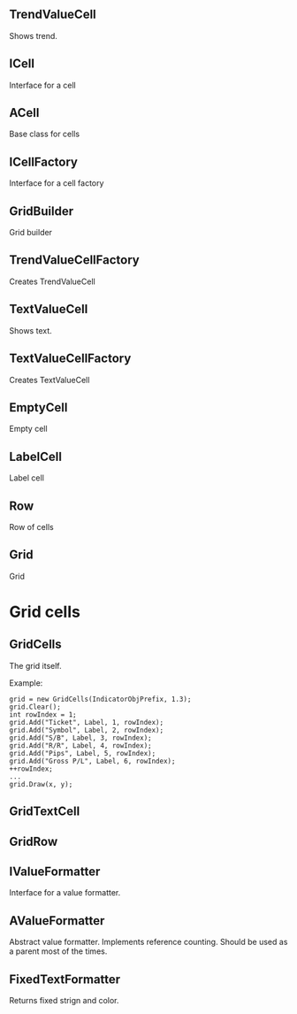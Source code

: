 ## TrendValueCell

Shows trend.

## ICell

Interface for a cell

## ACell

Base class for cells

## ICellFactory

Interface for a cell factory

## GridBuilder

Grid builder

## TrendValueCellFactory

Creates TrendValueCell

## TextValueCell

Shows text.

## TextValueCellFactory

Creates TextValueCell

## EmptyCell

Empty cell

## LabelCell

Label cell

## Row

Row of cells

## Grid

Grid 

# Grid cells

## GridCells

The grid itself.

Example:

    grid = new GridCells(IndicatorObjPrefix, 1.3);
    grid.Clear();
    int rowIndex = 1;
    grid.Add("Ticket", Label, 1, rowIndex);
    grid.Add("Symbol", Label, 2, rowIndex);
    grid.Add("S/B", Label, 3, rowIndex);
    grid.Add("R/R", Label, 4, rowIndex);
    grid.Add("Pips", Label, 5, rowIndex);
    grid.Add("Gross P/L", Label, 6, rowIndex);
    ++rowIndex;
    ...
    grid.Draw(x, y);

## GridTextCell

## GridRow

## IValueFormatter

Interface for a value formatter.

## AValueFormatter

Abstract value formatter. Implements reference counting. Should be used as a parent most of the times.

## FixedTextFormatter

Returns fixed strign and color.

